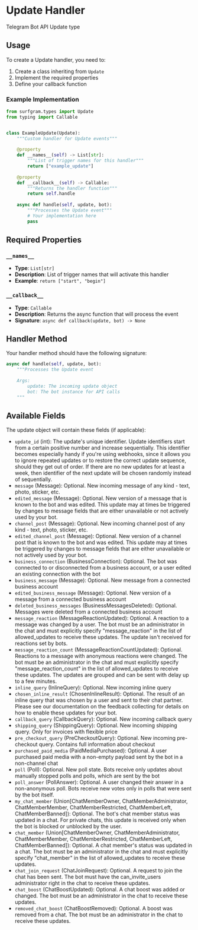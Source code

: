 # Update Handler

Telegram Bot API Update type

## Usage

To create a Update handler, you need to:

1. Create a class inheriting from `Update`
2. Implement the required properties
3. Define your callback function

### Example Implementation

```python
from surfgram.types import Update
from typing import Callable


class ExampleUpdate(Update):
    """Custom handler for Update events"""
    
    @property
    def __names__(self) -> List[str]:
        """List of trigger names for this handler"""
        return ["example_update"]
    
    @property
    def __callback__(self) -> Callable:
        """Returns the handler function"""
        return self.handle
    
    async def handle(self, update, bot):
        """Processes the Update event"""
        # Your implementation here
        pass
```

## Required Properties

### `__names__`
- **Type**: `List[str]`
- **Description**: List of trigger names that will activate this handler
- **Example**: `return ["start", "begin"]`

### `__callback__`
- **Type**: `Callable`
- **Description**: Returns the async function that will process the event
- **Signature**: `async def callback(update, bot) -> None`

## Handler Method

Your handler method should have the following signature:

```python
async def handle(self, update, bot):
    """Processes the Update event
    
    Args:
        update: The incoming update object
        bot: The bot instance for API calls
    """
```

## Available Fields

The update object will contain these fields (if applicable):

- `update_id` (int): The update's unique identifier. Update identifiers start from a certain positive number and increase sequentially. This identifier becomes especially handy if you're using webhooks, since it allows you to ignore repeated updates or to restore the correct update sequence, should they get out of order. If there are no new updates for at least a week, then identifier of the next update will be chosen randomly instead of sequentially.
- `message` (Message): Optional. New incoming message of any kind - text, photo, sticker, etc.
- `edited_message` (Message): Optional. New version of a message that is known to the bot and was edited. This update may at times be triggered by changes to message fields that are either unavailable or not actively used by your bot.
- `channel_post` (Message): Optional. New incoming channel post of any kind - text, photo, sticker, etc.
- `edited_channel_post` (Message): Optional. New version of a channel post that is known to the bot and was edited. This update may at times be triggered by changes to message fields that are either unavailable or not actively used by your bot.
- `business_connection` (BusinessConnection): Optional. The bot was connected to or disconnected from a business account, or a user edited an existing connection with the bot
- `business_message` (Message): Optional. New message from a connected business account
- `edited_business_message` (Message): Optional. New version of a message from a connected business account
- `deleted_business_messages` (BusinessMessagesDeleted): Optional. Messages were deleted from a connected business account
- `message_reaction` (MessageReactionUpdated): Optional. A reaction to a message was changed by a user. The bot must be an administrator in the chat and must explicitly specify "message_reaction" in the list of allowed_updates to receive these updates. The update isn't received for reactions set by bots.
- `message_reaction_count` (MessageReactionCountUpdated): Optional. Reactions to a message with anonymous reactions were changed. The bot must be an administrator in the chat and must explicitly specify "message_reaction_count" in the list of allowed_updates to receive these updates. The updates are grouped and can be sent with delay up to a few minutes.
- `inline_query` (InlineQuery): Optional. New incoming inline query
- `chosen_inline_result` (ChosenInlineResult): Optional. The result of an inline query that was chosen by a user and sent to their chat partner. Please see our documentation on the feedback collecting for details on how to enable these updates for your bot.
- `callback_query` (CallbackQuery): Optional. New incoming callback query
- `shipping_query` (ShippingQuery): Optional. New incoming shipping query. Only for invoices with flexible price
- `pre_checkout_query` (PreCheckoutQuery): Optional. New incoming pre-checkout query. Contains full information about checkout
- `purchased_paid_media` (PaidMediaPurchased): Optional. A user purchased paid media with a non-empty payload sent by the bot in a non-channel chat
- `poll` (Poll): Optional. New poll state. Bots receive only updates about manually stopped polls and polls, which are sent by the bot
- `poll_answer` (PollAnswer): Optional. A user changed their answer in a non-anonymous poll. Bots receive new votes only in polls that were sent by the bot itself.
- `my_chat_member` (Union[ChatMemberOwner, ChatMemberAdministrator, ChatMemberMember, ChatMemberRestricted, ChatMemberLeft, ChatMemberBanned]): Optional. The bot's chat member status was updated in a chat. For private chats, this update is received only when the bot is blocked or unblocked by the user.
- `chat_member` (Union[ChatMemberOwner, ChatMemberAdministrator, ChatMemberMember, ChatMemberRestricted, ChatMemberLeft, ChatMemberBanned]): Optional. A chat member's status was updated in a chat. The bot must be an administrator in the chat and must explicitly specify "chat_member" in the list of allowed_updates to receive these updates.
- `chat_join_request` (ChatJoinRequest): Optional. A request to join the chat has been sent. The bot must have the can_invite_users administrator right in the chat to receive these updates.
- `chat_boost` (ChatBoostUpdated): Optional. A chat boost was added or changed. The bot must be an administrator in the chat to receive these updates.
- `removed_chat_boost` (ChatBoostRemoved): Optional. A boost was removed from a chat. The bot must be an administrator in the chat to receive these updates.
